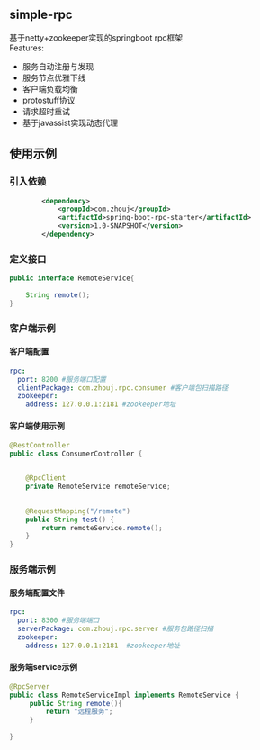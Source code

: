 ## simple-rpc

基于netty+zookeeper实现的springboot rpc框架<br>
Features:
* 服务自动注册与发现
* 服务节点优雅下线
* 客户端负载均衡
* protostuff协议
* 请求超时重试
* 基于javassist实现动态代理

## 使用示例
### 引入依赖

```xml
        <dependency>
            <groupId>com.zhouj</groupId>
            <artifactId>spring-boot-rpc-starter</artifactId>
            <version>1.0-SNAPSHOT</version>
        </dependency>

```
### 定义接口

````java
public interface RemoteService{
    
    String remote();
}
````

### 客户端示例
#### 客户端配置

```yaml
rpc:
  port: 8200 #服务端口配置
  clientPackage: com.zhouj.rpc.consumer #客户端包扫描路径
  zookeeper:
    address: 127.0.0.1:2181 #zookeeper地址
```
#### 客户端使用示例
```java
@RestController
public class ConsumerController {


    @RpcClient
    private RemoteService remoteService;
    

    @RequestMapping("/remote")
    public String test() {
        return remoteService.remote();
    }
}
```
### 服务端示例
#### 服务端配置文件

```yaml
rpc:
  port: 8300 #服务端端口
  serverPackage: com.zhouj.rpc.server #服务包路径扫描
  zookeeper:
    address: 127.0.0.1:2181  #zookeeper地址
```
#### 服务端service示例

```java
@RpcServer
public class RemoteServiceImpl implements RemoteService {
     public String remote(){
         return "远程服务";
     }
    
}
```
